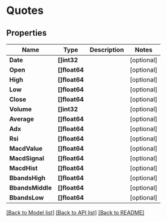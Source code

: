 # Quotes

## Properties

Name | Type | Description | Notes
------------ | ------------- | ------------- | -------------
**Date** | **[]int32** |  | [optional] 
**Open** | **[]float64** |  | [optional] 
**High** | **[]float64** |  | [optional] 
**Low** | **[]float64** |  | [optional] 
**Close** | **[]float64** |  | [optional] 
**Volume** | **[]int32** |  | [optional] 
**Average** | **[]float64** |  | [optional] 
**Adx** | **[]float64** |  | [optional] 
**Rsi** | **[]float64** |  | [optional] 
**MacdValue** | **[]float64** |  | [optional] 
**MacdSignal** | **[]float64** |  | [optional] 
**MacdHist** | **[]float64** |  | [optional] 
**BbandsHigh** | **[]float64** |  | [optional] 
**BbandsMiddle** | **[]float64** |  | [optional] 
**BbandsLow** | **[]float64** |  | [optional] 

[[Back to Model list]](../README.md#documentation-for-models) [[Back to API list]](../README.md#documentation-for-api-endpoints) [[Back to README]](../README.md)


